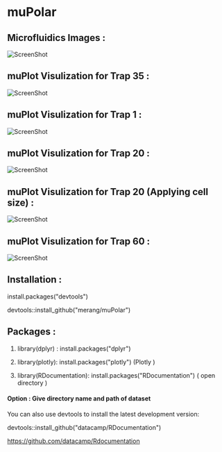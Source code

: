 # muPolar



## Microfluidics Images :  
 
![ScreenShot](https://github.com/merang/muPlot/blob/master/microfluidics.png)


##  muPlot Visulization for Trap 35  :  

![ScreenShot](https://github.com/merang/muPlot/blob/master/BC8_Tp35.png)


##  muPlot Visulization for Trap 1  :  


![ScreenShot](https://github.com/merang/muPlot/blob/master/BC8_Tp1.png)

##  muPlot Visulization for Trap 20  :  


![ScreenShot](https://github.com/merang/muPlot/blob/master/BC8_Tp20.png)


##  muPlot Visulization for Trap 20  (Applying cell size)  :  

![ScreenShot](https://github.com/merang/muPlot/blob/master/BC8_Tp20_area.png)

##  muPlot Visulization for Trap 60  :  

![ScreenShot](https://github.com/merang/muPlot/blob/master/BC8_Tp60.png)




## Installation : 

install.packages("devtools")

devtools::install_github("merang/muPolar")


## Packages : 

1) library(dplyr) :    install.packages("dplyr")

2) library(plotly):    install.packages("plotly")   (Plotly )

3) library(RDocumentation): install.packages("RDocumentation")  ( open directory )

 #### Option :  Give directory name and path of dataset  

You can also use devtools to install the latest development version:

devtools::install_github("datacamp/RDocumentation")

https://github.com/datacamp/Rdocumentation








